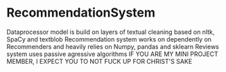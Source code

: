 # RecommendationSystem
Dataprocessor model is build on layers of textual cleaning based on nltk, SpaCy and textblob
Recommendation system works on dependently on Recommenders and heavily relies on Numpy, pandas and sklearn
Reviews system uses passive agressive algorithms 
IF YOU ARE MY MINI PROJECT MEMBER, I EXPECT YOU TO NOT FUCK UP FOR CHRIST'S SAKE
